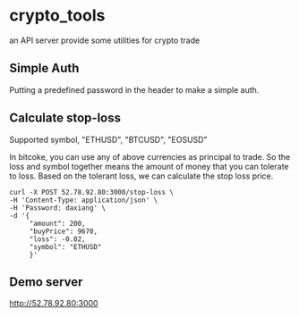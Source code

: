 # crypto_tools

an API server provide some utilities for crypto trade

## Simple Auth

Putting a predefined password in the header to make a simple auth.

## Calculate stop-loss 

Supported symbol, "ETHUSD", "BTCUSD", "EOSUSD"

In bitcoke, you can use any of above currencies as principal to trade. So the loss and symbol together means the amount of money that you can tolerate to loss. Based on the tolerant loss, we can calculate the stop loss price.

```shell
curl -X POST 52.78.92.80:3000/stop-loss \
-H 'Content-Type: application/json' \
-H 'Password: daxiang' \
-d '{
     "amount": 200,
     "buyPrice": 9670,
     "loss": -0.02,
     "symbol": "ETHUSD"
     }'
```

## Demo server

http://52.78.92.80:3000